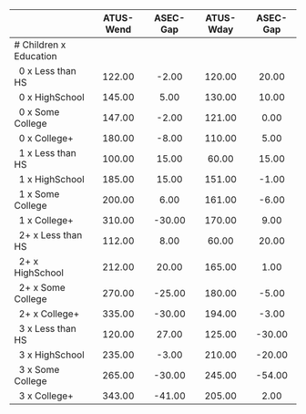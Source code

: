 
|                      |    ATUS-Wend |     ASEC-Gap |    ATUS-Wday |     ASEC-Gap |
| -------------------- | :----------: | :----------: | :----------: | :----------: |
| # Children x Education |              |              |              |              |
| &nbsp;&nbsp;0 x Less than HS |       122.00 |        -2.00 |       120.00 |        20.00 |
| &nbsp;&nbsp;0 x HighSchool |       145.00 |         5.00 |       130.00 |        10.00 |
| &nbsp;&nbsp;0 x Some College |       147.00 |        -2.00 |       121.00 |         0.00 |
| &nbsp;&nbsp;0 x College+ |       180.00 |        -8.00 |       110.00 |         5.00 |
| &nbsp;&nbsp;1 x Less than HS |       100.00 |        15.00 |        60.00 |        15.00 |
| &nbsp;&nbsp;1 x HighSchool |       185.00 |        15.00 |       151.00 |        -1.00 |
| &nbsp;&nbsp;1 x Some College |       200.00 |         6.00 |       161.00 |        -6.00 |
| &nbsp;&nbsp;1 x College+ |       310.00 |       -30.00 |       170.00 |         9.00 |
| &nbsp;&nbsp;2+ x Less than HS |       112.00 |         8.00 |        60.00 |        20.00 |
| &nbsp;&nbsp;2+ x HighSchool |       212.00 |        20.00 |       165.00 |         1.00 |
| &nbsp;&nbsp;2+ x Some College |       270.00 |       -25.00 |       180.00 |        -5.00 |
| &nbsp;&nbsp;2+ x College+ |       335.00 |       -30.00 |       194.00 |        -3.00 |
| &nbsp;&nbsp;3 x Less than HS |       120.00 |        27.00 |       125.00 |       -30.00 |
| &nbsp;&nbsp;3 x HighSchool |       235.00 |        -3.00 |       210.00 |       -20.00 |
| &nbsp;&nbsp;3 x Some College |       265.00 |       -30.00 |       245.00 |       -54.00 |
| &nbsp;&nbsp;3 x College+ |       343.00 |       -41.00 |       205.00 |         2.00 |

